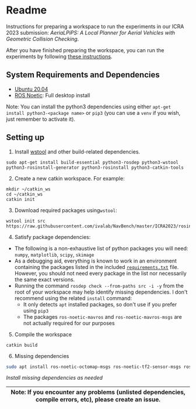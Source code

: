 # Readme
Instructions for preparing a workspace to run the experiments in our ICRA 2023 submission: _AeriaLPiPS: A Local Planner for Aerial Vehicles with Geometric Collision
Checking_.

After you have finished preparing the workspace, you can run the experiments by following [these instructions](https://github.com/ivaros/aerial_pips).

## System Requirements and Dependencies
- [Ubuntu 20.04](http://releases.ubuntu.com/20.04/)
- [ROS Noetic](http://wiki.ros.org/noetic/): Full desktop install

Note: You can install the python3 dependencies using either `apt-get install python3-<package name>` or `pip3` (you can use a `venv` if you wish, just remember to activate it).

## Setting up

1. Install [wstool](http://wiki.ros.org/wstool) and other build-related dependencies.
```
sudo apt-get install build-essential python3-rosdep python3-wstool python3-rosinstall-generator python3-rosinstall python3-catkin-tools
```

2. Create a new catkin workspace. For example:
```
mkdir ~/catkin_ws
cd ~/catkin_ws
catkin init
```

3. Download required packages using`wstool`:
```
wstool init src https://raw.githubusercontent.com/ivalab/NavBench/master/ICRA2023/rosinstall 
```

4. Satisfy package dependencies:
- The following is a non-exhaustive list of python packages you will need: `numpy`, `matplotlib`, `scipy`, `skimage`
- As a debugging aid, everything is known to work in an environment containing the packages listed in the included [`requirements.txt`](https://raw.githubusercontent.com/ivalab/NavBench/master/ICRA2023/requirements.txt) file. However, you should not need every package in the list nor necessarily the same exact versions.
- Running the command `rosdep check --from-paths src -i -y` from the root of your workspace may help identify missing dependencies. I don't recommend using the related `install` command:
  - It only detects `apt` installed packages, so don't use if you prefer using `pip3`
  - The packages `ros-noetic-mavros` and `ros-noetic-mavros-msgs` are not actually required for our purposes

5. Compile the workspace
```
catkin build
```
6. Missing dependencies
```bash
sudo apt install ros-noetic-octomap-msgs ros-noetic-tf2-sensor-msgs ros-noetic-octomap-ros libgoogle-glog-dev
```
_Install missing dependencies as needed_


| Note: If you encounter any problems (unlisted dependencies, compile errors, etc), please create an issue. |
| --- |
